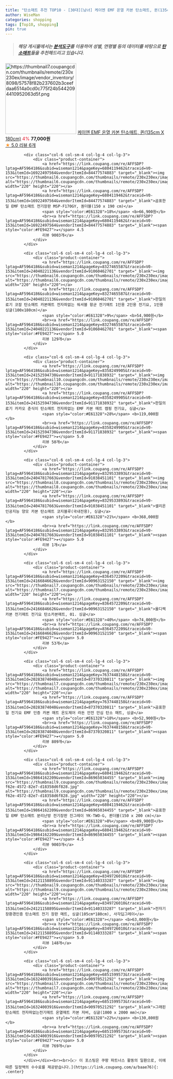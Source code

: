 ```yaml
---
title: "탄소매트 추천 TOP10 - [30대][남녀] 케이엔 EMF 온열 카본 탄소매트, 퀸(135cm X 180cm)"
author: WiseMan
categories: shopping
tags: [Top10, shopping]
pin: true
---
```


> ##### 해당 게시물에서는 [**분석도구**](https://itemscout.io/)를 이용하여 **성별**, **연령별** 등의 데이터를 바탕으로 [**탄소매트**](https://link.coupang.com/a/baae76)들을 추천해드리고 있습니다.
<div class="container"><div class="row">
            <div class="col-6 col-sm-4 col-lg-4 col-lg-3">
                <div class="product-container">
                    <a href="https://link.coupang.com/re/AFFSDP?lptag=AF5964186&subid=wiseman1214&pageKey=8388393702&traceid=V0-153&itemId=24246171573&vendorItemId=91263130408" target="_blank"><img src="https://thumbnail7.coupangcdn.com/thumbnails/remote/230x230ex/image/vendor_inventory/8098/57578f82b237602b3ceefdaa6514a0cd0c775f24b5442094410952063d5f.png" alt="https://thumbnail7.coupangcdn.com/thumbnails/remote/230x230ex/image/vendor_inventory/8098/57578f82b237602b3ceefdaa6514a0cd0c775f24b5442094410952063d5f.png" width="220" height="220"></a>
                    <a href="https://link.coupang.com/re/AFFSDP?lptag=AF5964186&subid=wiseman1214&pageKey=8388393702&traceid=V0-153&itemId=24246171573&vendorItemId=91263130408" target="_blank">케이엔 EMF 온열 카본 탄소매트, 퀸(135cm X 180cm)</a>
                    <span style="color:#E61328">4%</span> <b>77,000원</b>
                    <br><a href="https://link.coupang.com/re/AFFSDP?lptag=AF5964186&subid=wiseman1214&pageKey=8388393702&traceid=V0-153&itemId=24246171573&vendorItemId=91263130408" target="_blank"><span style="color:#FE9427">★</span> 5.0
                    리뷰 6개</a>
                </div>
            </div>
            
            <div class="col-6 col-sm-4 col-lg-4 col-lg-3">
                <div class="product-container">
                    <a href="https://link.coupang.com/re/AFFSDP?lptag=AF5964186&subid=wiseman1214&pageKey=6804119462&traceid=V0-153&itemId=16922497564&vendorItemId=84477574883" target="_blank"><img src="https://thumbnail6.coupangcdn.com/thumbnails/remote/230x230ex/image/vendor_inventory/866f/47b89d90b0cf5865be3be5ae0a7a15c06f902b0a5364005057de9475423c.jpg" alt="https://thumbnail6.coupangcdn.com/thumbnails/remote/230x230ex/image/vendor_inventory/866f/47b89d90b0cf5865be3be5ae0a7a15c06f902b0a5364005057de9475423c.jpg" width="220" height="220"></a>
                    <a href="https://link.coupang.com/re/AFFSDP?lptag=AF5964186&subid=wiseman1214&pageKey=6804119462&traceid=V0-153&itemId=16922497564&vendorItemId=84477574883" target="_blank">곰표한일 EMF 탄소매트 전기장판 MSP-F170GY, 퀀더블(150 x 190 cm)</a>
                    <span style="color:#E61328">18%</span> <b>66,900원</b>
                    <br><a href="https://link.coupang.com/re/AFFSDP?lptag=AF5964186&subid=wiseman1214&pageKey=6804119462&traceid=V0-153&itemId=16922497564&vendorItemId=84477574883" target="_blank"><span style="color:#FE9427">★</span> 4.5
                    리뷰 9003개</a>
                </div>
            </div>
            
            <div class="col-6 col-sm-4 col-lg-4 col-lg-3">
                <div class="product-container">
                    <a href="https://link.coupang.com/re/AFFSDP?lptag=AF5964186&subid=wiseman1214&pageKey=8327465587&traceid=V0-153&itemId=24040221136&vendorItemId=91060462701" target="_blank"><img src="https://thumbnail6.coupangcdn.com/thumbnails/remote/230x230ex/image/vendor_inventory/6093/c819e9f140a30e3887713db3f8c26b369fbdef19f77ae079ad3fdf173391.jpg" alt="https://thumbnail6.coupangcdn.com/thumbnails/remote/230x230ex/image/vendor_inventory/6093/c819e9f140a30e3887713db3f8c26b369fbdef19f77ae079ad3fdf173391.jpg" width="220" height="220"></a>
                    <a href="https://link.coupang.com/re/AFFSDP?lptag=AF5964186&subid=wiseman1214&pageKey=8327465587&traceid=V0-153&itemId=24040221136&vendorItemId=91060462701" target="_blank">한일의료기 코잠 탄소매트 카본매트 전자파없는 워셔블 항균 전기매트 1인용 2인용 전기요, 1인용 싱글(100x180cm)</a>
                    <span style="color:#E61328">9%</span> <b>54,900원</b>
                    <br><a href="https://link.coupang.com/re/AFFSDP?lptag=AF5964186&subid=wiseman1214&pageKey=8327465587&traceid=V0-153&itemId=24040221136&vendorItemId=91060462701" target="_blank"><span style="color:#FE9427">★</span> 5.0
                    리뷰 129개</a>
                </div>
            </div>
            
            <div class="col-6 col-sm-4 col-lg-4 col-lg-3">
                <div class="product-container">
                    <a href="https://link.coupang.com/re/AFFSDP?lptag=AF5964186&subid=wiseman1214&pageKey=8358249905&traceid=V0-153&itemId=24152594730&vendorItemId=91171838932" target="_blank"><img src="https://thumbnail10.coupangcdn.com/thumbnails/remote/230x230ex/image/vendor_inventory/ec06/0f23fe55acafcbf955a1cd64e6f736ffc63fd64b9c07959700e7c0204fb9.png" alt="https://thumbnail10.coupangcdn.com/thumbnails/remote/230x230ex/image/vendor_inventory/ec06/0f23fe55acafcbf955a1cd64e6f736ffc63fd64b9c07959700e7c0204fb9.png" width="220" height="220"></a>
                    <a href="https://link.coupang.com/re/AFFSDP?lptag=AF5964186&subid=wiseman1214&pageKey=8358249905&traceid=V0-153&itemId=24152594730&vendorItemId=91171838932" target="_blank">한일의료기 카카오 춘식이 탄소매트 전자파없는 EMF 카본 매트 캠핑 전기요, 싱글</a>
                    <span style="color:#E61328">28%</span> <b>119,000원</b>
                    <br><a href="https://link.coupang.com/re/AFFSDP?lptag=AF5964186&subid=wiseman1214&pageKey=8358249905&traceid=V0-153&itemId=24152594730&vendorItemId=91171838932" target="_blank"><span style="color:#FE9427">★</span> 5.0
                    리뷰 50개</a>
                </div>
            </div>
            
            <div class="col-6 col-sm-4 col-lg-4 col-lg-3">
                <div class="product-container">
                    <a href="https://link.coupang.com/re/AFFSDP?lptag=AF5964186&subid=wiseman1214&pageKey=8329533893&traceid=V0-153&itemId=24047817663&vendorItemId=91038451101" target="_blank"><img src="https://thumbnail8.coupangcdn.com/thumbnails/remote/230x230ex/image/vendor_inventory/3560/676ee38eddfe2191d2ef28c5a3dd32a5a05e2133797d5ae01d88f0498d1c.jpg" alt="https://thumbnail8.coupangcdn.com/thumbnails/remote/230x230ex/image/vendor_inventory/3560/676ee38eddfe2191d2ef28c5a3dd32a5a05e2133797d5ae01d88f0498d1c.jpg" width="220" height="220"></a>
                    <a href="https://link.coupang.com/re/AFFSDP?lptag=AF5964186&subid=wiseman1214&pageKey=8329533893&traceid=V0-153&itemId=24047817663&vendorItemId=91038451101" target="_blank">셀리온 인공지능 양모 카본 탄소매트 코지블루(국내전용), 싱글</a>
                    <span style="color:#E61328">21%</span> <b>368,000원</b>
                    <br><a href="https://link.coupang.com/re/AFFSDP?lptag=AF5964186&subid=wiseman1214&pageKey=8329533893&traceid=V0-153&itemId=24047817663&vendorItemId=91038451101" target="_blank"><span style="color:#FE9427">★</span> 5.0
                    리뷰 1개</a>
                </div>
            </div>
            
            <div class="col-6 col-sm-4 col-lg-4 col-lg-3">
                <div class="product-container">
                    <a href="https://link.coupang.com/re/AFFSDP?lptag=AF5964186&subid=wiseman1214&pageKey=8364572209&traceid=V0-153&itemId=24166846626&vendorItemId=90963152150" target="_blank"><img src="https://thumbnail7.coupangcdn.com/thumbnails/remote/230x230ex/image/vendor_inventory/d662/666a0262dd87417ca3618aea5d7a3b29267b129c169d02de2d203a71a8e0.jpg" alt="https://thumbnail7.coupangcdn.com/thumbnails/remote/230x230ex/image/vendor_inventory/d662/666a0262dd87417ca3618aea5d7a3b29267b129c169d02de2d203a71a8e0.jpg" width="220" height="220"></a>
                    <a href="https://link.coupang.com/re/AFFSDP?lptag=AF5964186&subid=wiseman1214&pageKey=8364572209&traceid=V0-153&itemId=24166846626&vendorItemId=90963152150" target="_blank">올디렉 카본 전기매트 전기요 탄소카본매트, 01. 싱글</a>
                    <span style="color:#E61328">40%</span> <b>74,000원</b>
                    <br><a href="https://link.coupang.com/re/AFFSDP?lptag=AF5964186&subid=wiseman1214&pageKey=8364572209&traceid=V0-153&itemId=24166846626&vendorItemId=90963152150" target="_blank"><span style="color:#FE9427">★</span> 5.0
                    리뷰 53개</a>
                </div>
            </div>
            
            <div class="col-6 col-sm-4 col-lg-4 col-lg-3">
                <div class="product-container">
                    <a href="https://link.coupang.com/re/AFFSDP?lptag=AF5964186&subid=wiseman1214&pageKey=7637448158&traceid=V0-153&itemId=20283874040&vendorItemId=87370320811" target="_blank"><img src="https://thumbnail7.coupangcdn.com/thumbnails/remote/230x230ex/image/vendor_inventory/ecb9/defba550ff558765fb8422aa9359846066e74dce5ae9dafe92941e592103.jpg" alt="https://thumbnail7.coupangcdn.com/thumbnails/remote/230x230ex/image/vendor_inventory/ecb9/defba550ff558765fb8422aa9359846066e74dce5ae9dafe92941e592103.jpg" width="220" height="220"></a>
                    <a href="https://link.coupang.com/re/AFFSDP?lptag=AF5964186&subid=wiseman1214&pageKey=7637448158&traceid=V0-153&itemId=20283874040&vendorItemId=87370320811" target="_blank">곰표한일 전기요 EMF 인증 카본 매트 온도제어 라돈 안전 안심 탄소 매트, 싱글</a>
                    <span style="color:#E61328">18%</span> <b>52,900원</b>
                    <br><a href="https://link.coupang.com/re/AFFSDP?lptag=AF5964186&subid=wiseman1214&pageKey=7637448158&traceid=V0-153&itemId=20283874040&vendorItemId=87370320811" target="_blank"><span style="color:#FE9427">★</span> 5.0
                    리뷰 809개</a>
                </div>
            </div>
            
            <div class="col-6 col-sm-4 col-lg-4 col-lg-3">
                <div class="product-container">
                    <a href="https://link.coupang.com/re/AFFSDP?lptag=AF5964186&subid=wiseman1214&pageKey=6804119462&traceid=V0-153&itemId=19864162209&vendorItemId=86965034455" target="_blank"><img src="https://thumbnail9.coupangcdn.com/thumbnails/remote/230x230ex/image/retail/images/2023/08/23/17/7/deb2757d-f62e-4572-82e7-d18358d6f828.jpg" alt="https://thumbnail9.coupangcdn.com/thumbnails/remote/230x230ex/image/retail/images/2023/08/23/17/7/deb2757d-f62e-4572-82e7-d18358d6f828.jpg" width="220" height="220"></a>
                    <a href="https://link.coupang.com/re/AFFSDP?lptag=AF5964186&subid=wiseman1214&pageKey=6804119462&traceid=V0-153&itemId=19864162209&vendorItemId=86965034455" target="_blank">곰표한일 EMF 탄소매트 분리난방 전기장판 진그레이 YK-TWO-G, 퀸더블(150 x 200 cm)</a>
                    <span style="color:#E61328">8%</span> <b>89,900원</b>
                    <br><a href="https://link.coupang.com/re/AFFSDP?lptag=AF5964186&subid=wiseman1214&pageKey=6804119462&traceid=V0-153&itemId=19864162209&vendorItemId=86965034455" target="_blank"><span style="color:#FE9427">★</span> 4.5
                    리뷰 9003개</a>
                </div>
            </div>
            
            <div class="col-6 col-sm-4 col-lg-4 col-lg-3">
                <div class="product-container">
                    <a href="https://link.coupang.com/re/AFFSDP?lptag=AF5964186&subid=wiseman1214&pageKey=8349726010&traceid=V0-153&itemId=24121158895&vendorItemId=91140333287" target="_blank"><img src="https://thumbnail9.coupangcdn.com/thumbnails/remote/230x230ex/image/vendor_inventory/f12c/8808131f1896bfc24691bc886c2d5b328f932316ec9216a6324d4b6f6c2a.png" alt="https://thumbnail9.coupangcdn.com/thumbnails/remote/230x230ex/image/vendor_inventory/f12c/8808131f1896bfc24691bc886c2d5b328f932316ec9216a6324d4b6f6c2a.png" width="220" height="220"></a>
                    <a href="https://link.coupang.com/re/AFFSDP?lptag=AF5964186&subid=wiseman1214&pageKey=8349726010&traceid=V0-153&itemId=24121158895&vendorItemId=91140333287" target="_blank">전자기장환경인증 탄소매트 전기 장판 매트, 싱글(105cm*180cm), 사각딥그레이</a>
                    <span style="color:#E61328"></span> <b>63,000원</b>
                    <br><a href="https://link.coupang.com/re/AFFSDP?lptag=AF5964186&subid=wiseman1214&pageKey=8349726010&traceid=V0-153&itemId=24121158895&vendorItemId=91140333287" target="_blank"><span style="color:#FE9427">★</span> 5.0
                    리뷰 148개</a>
                </div>
            </div>
            
            <div class="col-6 col-sm-4 col-lg-4 col-lg-3">
                <div class="product-container">
                    <a href="https://link.coupang.com/re/AFFSDP?lptag=AF5964186&subid=wiseman1214&pageKey=6851599573&traceid=V0-153&itemId=16324003916&vendorItemId=90970521292" target="_blank"><img src="https://thumbnail7.coupangcdn.com/thumbnails/remote/230x230ex/image/vendor_inventory/49bc/216c3fa5cf9fcd893f6c770e4ea29987f9d1f37c188157b368ca6fb19ab4.jpg" alt="https://thumbnail7.coupangcdn.com/thumbnails/remote/230x230ex/image/vendor_inventory/49bc/216c3fa5cf9fcd893f6c770e4ea29987f9d1f37c188157b368ca6fb19ab4.jpg" width="220" height="220"></a>
                    <a href="https://link.coupang.com/re/AFFSDP?lptag=AF5964186&subid=wiseman1214&pageKey=6851599573&traceid=V0-153&itemId=16324003916&vendorItemId=90970521292" target="_blank">그래핀 탄소매트 전자파없는전기매트 온열매트 카본 저버, 싱글(1000 x 2000 mm)</a>
                    <span style="color:#E61328">22%</span> <b>130,800원</b>
                    <br><a href="https://link.coupang.com/re/AFFSDP?lptag=AF5964186&subid=wiseman1214&pageKey=6851599573&traceid=V0-153&itemId=16324003916&vendorItemId=90970521292" target="_blank"><span style="color:#FE9427">★</span> 5.0
                    리뷰 769개</a>
                </div>
            </div>
            </div></div><br><br>[👉 이 포스팅은 쿠팡 파트너스 활동의 일환으로, 이에 따른 일정액의 수수료를 제공받습니다.](https://link.coupang.com/a/baae76){: .center}